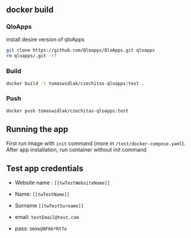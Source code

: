 # 




## docker build

### QloApps
install desire version of qloApps
```bash
git clone https://github.com/Qloapps/QloApps.git qloapps
rm qloapps/.git -rf
```

### Build
```bash
docker build -t tomaswidlak/czechitas-qloapps:test .
```

### Push 
```bash
docker push tomaswidlak/czechitas-qloapps:test
```

## Running the app 
First run image with `init` command (more in `/test/docker-compose.yaml`). After app installation, run container without init command

## Test app credentials 

- Website name : `[[twTestWebsiteName]]`
- Name: `[[twTestName]]`
- Surname `[[twTestSurname]]`


- email: `testEmail@test.com`
- pass: `UmXe@8F6k*Rt7o`
